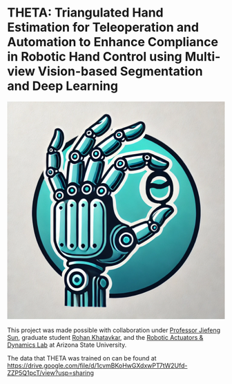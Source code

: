 # THETA: Triangulated Hand Estimation for Teleoperation and Automation to Enhance Compliance in Robotic Hand Control using Multi-view Vision-based Segmentation and Deep Learning
<center><img src="https://github.com/smokyfishy/THETA/blob/main/Logo.png?raw=true" alt="THETA Logo" width="600"/></center>


This project was made possible with collaboration under [Professor Jiefeng Sun](https://jiefengsun.github.io), graduate student [Rohan Khatavkar](https://scholar.google.com/citations?user=QSV8b-EAAAAJ&hl=en), and the [Robotic Actuators & Dynamics Lab](https://sunrobotics.lab.asu.edu) at Arizona State University.

The data that THETA was trained on can be found at https://drive.google.com/file/d/1cvmBKoHwGXdxwPT7tW2Ufd-ZZP5Q1pcT/view?usp=sharing
